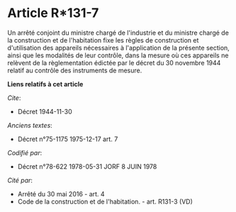 # Article R*131-7

Un arrêté conjoint du ministre chargé de l'industrie et du ministre chargé de la construction et de l'habitation fixe les
règles de construction et d'utilisation des appareils nécessaires à l'application de la présente section, ainsi que les
modalités de leur contrôle, dans la mesure où ces appareils ne relèvent de la règlementation édictée par le décret du 30
novembre 1944 relatif au contrôle des instruments de mesure.

**Liens relatifs à cet article**

_Cite_:

  - Décret  1944-11-30

_Anciens textes_:

  - Décret n°75-1175 1975-12-17 art. 7

_Codifié par_:

  - Décret n°78-622 1978-05-31 JORF 8 JUIN 1978

_Cité par_:

  - Arrêté du 30 mai 2016 - art. 4
  - Code de la construction et de l'habitation. - art. R131-3 (VD)
